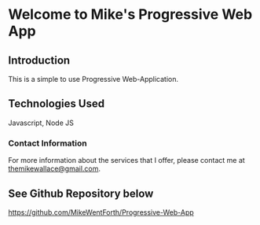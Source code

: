 # Welcome to Mike's Progressive Web App #

## Introduction ##

This is a simple to use Progressive Web-Application.

## Technologies Used ##

Javascript, Node JS

### Contact Information ###

For more information about the services that I offer, please contact me at themikewallace@gmail.com.

## See Github Repository below ##

https://github.com/MikeWentForth/Progressive-Web-App


